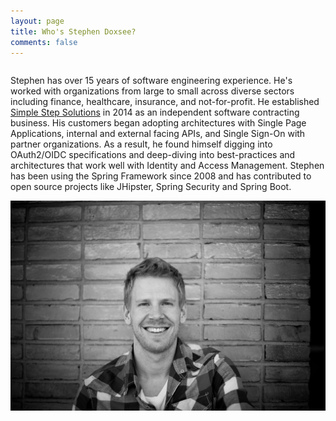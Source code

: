 ```yaml
---
layout: page
title: Who's Stephen Doxsee?
comments: false
---
```


<div class='some-page-wrapper'>
  <div class='row'>
    <div class='column'>
        <p>
        Stephen has over 15 years of software engineering experience. He's worked with organizations from large to small across diverse sectors including finance, healthcare, insurance, and not-for-profit. He established <a href="https://simplestep.ca">Simple Step Solutions</a> in 2014 as an independent software contracting business. His customers began adopting architectures with Single Page Applications, internal and external facing APIs, and Single Sign-On with partner organizations. As a result, he found himself digging into OAuth2/OIDC specifications and deep-diving into best-practices and architectures that work well with Identity and Access Management. Stephen has been using the Spring Framework since 2008 and has contributed to open source projects like JHipster, Spring Security and Spring Boot.
        </p>
    </div>
    <div class='column'>
        <img style="max-height:400px;box-shadow:none" src="/assets/images/stephen-larger.jpg">
    </div>
  </div>
</div>